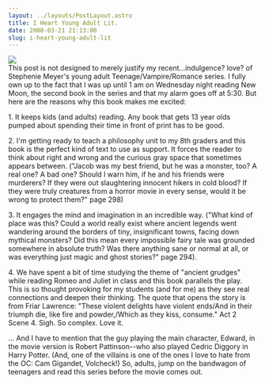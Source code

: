 ```yaml
---
layout: ../layouts/PostLayout.astro
title: I Heart Young Adult Lit.
date: 2008-03-21 21:13:00
slug: i-heart-young-adult-lit
---
```


[![](http://www.fantasticfiction.co.uk/images/n38/n191782.jpg)](http://www.fantasticfiction.co.uk/images/n38/n191782.jpg)  
This post is not designed to merely justify my recent...indulgence? love? of Stephenie Meyer's young adult Teenage/Vampire/Romance series. I fully own up to the fact that I was up until 1 am on Wednesday night reading New Moon, the second book in the series and that my alarm goes off at 5:30. But here are the reasons why this book makes me excited:  
  
  
  
  
1\. It keeps kids (and adults) reading. Any book that gets 13 year olds pumped about spending their time in front of print has to be good.  
  
2\. I'm getting ready to teach a philosophy unit to my 8th graders and this book is the perfect kind of text to use as support. It forces the reader to think about right and wrong and the curious gray space that sometimes appears between. ("Jacob was my best friend, but he was a monster, too? A real one? A bad one? Should I warn him, if he and his friends were murderers? If they were out slaughtering innocent hikers in cold blood? If they were truly creatures from a horror movie in every sense, would it be wrong to protect them?" page 298)  
  
3\. It engages the mind and imagination in an incredible way. ("What kind of place was this? Could a world really exist where ancient legends went wandering around the borders of tiny, insignificant towns, facing down mythical monsters? Did this mean every impossible fairy tale was grounded somewhere in absolute truth? Was there anything sane or normal at all, or was everything just magic and ghost stories?" page 294).  
  
4\. We have spent a bit of time studying the theme of "ancient grudges" while reading Romeo and Juliet in class and this book parallels the play. This is so thought provoking for my students (and for me) as they see real connections and deepen their thinking. The quote that opens the story is from Friar Lawrence: "These violent delights have violent ends/And in their triumph die, like fire and powder,/Which as they kiss, consume." Act 2 Scene 4. Sigh. So complex. Love it.  
  
... And I have to mention that the guy playing the main character, Edward, in the movie version is Robert Pattinson--who also played Cedric Diggory in Harry Potter. (And, one of the villains is one of the ones I love to hate from the OC: Cam Gigandet, Volcheck!) So, adults, jump on the bandwagon of teenagers and read this series before the movie comes out.